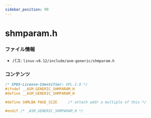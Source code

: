 ```yaml
---
sidebar_position: 99
---
```

# shmparam.h

### ファイル情報

- パス: `linux-v6.12/include/asm-generic/shmparam.h`

### コンテンツ

```h
/* SPDX-License-Identifier: GPL-2.0 */
#ifndef __ASM_GENERIC_SHMPARAM_H
#define __ASM_GENERIC_SHMPARAM_H

#define SHMLBA PAGE_SIZE	 /* attach addr a multiple of this */

#endif /* _ASM_GENERIC_SHMPARAM_H */

```

